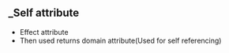 ## _Self attribute

- Effect attribute
- Then used returns domain attribute(Used for self referencing)
